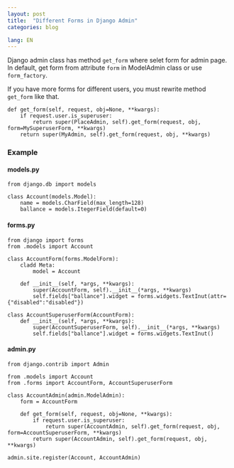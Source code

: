 ```yaml
---
layout: post
title:  "Different Forms in Django Admin"
categories: blog

lang: EN
---
```


Django admin class has method `get_form` where selet form for admin page. In default, get form from attribute `form` in ModelAdmin class or use `form_factory`.

If you have more forms for different users, you must rewrite method `get_form` like that.

```
def get_form(self, request, obj=None, **kwargs):
    if request.user.is_superuser:
        return super(PlaceAdmin, self).get_form(request, obj, form=MySuperuserForm, **kwargs)    
    return super(MyAdmin, self).get_form(request, obj, **kwargs)
```

### Example

#### models.py

```
from django.db import models

class Account(models.Model):
    name = models.CharField(max_length=128)
    ballance = models.ItegerField(default=0)
```

#### forms.py

```
from django import forms
from .models import Account

class AccountForm(forms.ModelForm):
    cladd Meta:
        model = Account

    def __init__(self, *args, **kwargs):
        super(AccountForm, self).__init__(*args, **kwargs)
        self.fields["ballance"].widget = forms.widgets.TextInut(attr={"disabled":"disabled"})

class AccountSuperuserForm(AccountForm):
    def __init__(self, *args, **kwargs):
        super(AccountSuperuserForm, self).__init__(*args, **kwargs)
        self.fields["ballance"].widget = forms.widgets.TextInut()
```

#### admin.py

```
from django.contrib import Admin

from .models import Account
from .forms import AccountForm, AccountSuperuserForm

class AccountAdmin(admin.ModelAdmin):
    form = AccountForm

    def get_form(self, request, obj=None, **kwargs):
        if request.user.is_superuser:
            return super(AccountAdmin, self).get_form(request, obj, form=AccountSuperuserForm, **kwargs)    
        return super(AccountAdmin, self).get_form(request, obj, **kwargs)

admin.site.register(Account, AccountAdmin)
```